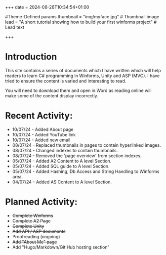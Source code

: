 +++
date = 2024-06-26T10:34:54+01:00

#Theme-Defined params
thumbnail = "img/myface.jpg" # Thumbnail image
lead = "A short tutorial showing how to build your first winforms project" # Lead text

+++

<!-- ![alt text](img/avatar.png) -->
# Introduction

This site contains a series of documents which I have written which will help readers to learn C# programming in Winforms, Unity and ASP (MVC). I have tried to ensure the content is varied and interesting to read.  

You will need to download them and open in Word as reading online will make some of the content display incorrectly.  

 

# Recent Activity:

* 10/07/24 - Added About page
* 10/07/24 - Added YouTube link
* 10/07/24 - Added new email
* 08/07/24 - Replaced thumbnails in pages to contain hyperlinked images.
* 08/07/24 - Changed indexes to contain thumbnails.
* 08/07/24 - Removed the 'page overview' from section indexes.
* 05/07/24 - Added A2 Content to A level Section.
* 05/07/24 - Added SQL guide to A level Section.
* 05/07/24 - Added Hashing, Db Access and String Handling to Winforms area.
* 04/07/24 - Added AS Content to A level Section.




# Planned Activity:

* ~~Complete Winforms~~
* ~~Complete A2 Page~~
* ~~Complete Unity~~
* ~~Add API / ASP documents~~
* Proofreading (ongoing)
* ~~Add "About Me" page~~
* Add "Hugo/Markdown/Git Hub hosting section"

<!--# Recent Articles:

Below you can see the latest articles added to this site.-->



